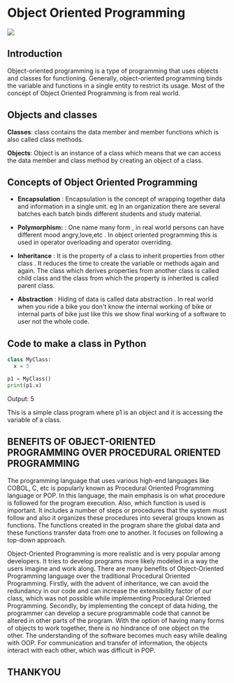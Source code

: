 # Object Oriented Programming
![](https://i.ytimg.com/vi/xoL6WvCARJY/maxresdefault.jpg)

## Introduction

Object-oriented programming is a type of programming that uses objects and classes for functioning. Generally, object-oriented programming binds the variable and functions in a single entity to restrict its usage. Most of the concept of Object Oriented Programming is from real world.

## Objects and classes

**Classes**: class contains the data member and member functions which is also called class methods.

**Objects**: Object is an instance of a class which means that we can access the data member and class method by creating an object of a class.

## Concepts of Object Oriented Programming

- **Encapsulation** : Encapsulation is the concept of      wrapping together data and information in a single unit.
  eg In an organization there are several batches each batch binds different students and study material.

- **Polymorphism:** : One name many form , in real world  persons can have different mood angry,love,etc . In object oriented programming this is used in operator overloading and operator overriding.

- **Inheritance** : It is the property of a class to inherit properties from other class . It reduces the time to create the variable or methods again and again. The class which derives properties from another class is called child class and the class from which the property is inherited is called parent class.

- **Abstraction** : Hiding of data is called data abstraction . In real world when you ride a bike you don't know the internal working of bike or internal parts of bike just like this we show final working of a software to user not the whole code.

## Code to make a class in Python

```python
class MyClass:
  x = 5

p1 = MyClass()
print(p1.x)
```
Output: 5

This is a simple class program where p1 is an object and it is accessing the variable of a class.

## BENEFITS OF OBJECT-ORIENTED PROGRAMMING OVER PROCEDURAL ORIENTED PROGRAMMING

The programming language that uses various high-end languages like COBOL, C, etc is popularly known as Procedural
Oriented Programming language or POP. In this language, the main emphasis is on what procedure is followed for the
program execution. Also, which function is used is important. It includes a number of steps or procedures that the system must follow and also it organizes these procedures into several groups known as functions. The functions created in the program share the global data and these functions transfer data from one to another. It focuses on following a top-down approach.

Object-Oriented Programming is more realistic and is very popular among developers. It tries to develop programs
more likely modeled in a way the users imagine and work along. There are many benefits of Object-Oriented Programming language over the traditional Procedural Oriented Programming. Firstly, with the advent of inheritance, we can
avoid the redundancy in our code and can increase the extensibility factor of our class, which was not possible while implementing Procedural Oriented Programming. Secondly, by implementing the concept of data hiding, the programmer
can develop a secure programmable code that cannot be altered in other parts of the program. With the option of having many
forms of objects to work together, there is no hindrance of one object on the other. The understanding of the software becomes much easy while dealing with OOP. For communication and transfer of information, the objects interact with each other, which was difficult in POP.

## THANKYOU
